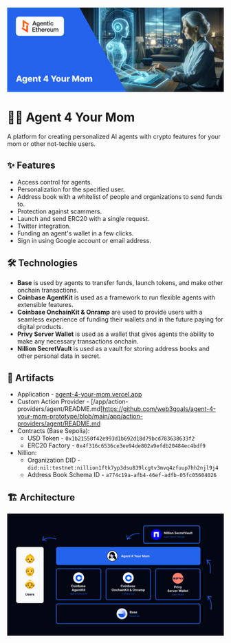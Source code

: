 ![Cover](/Cover.png)

# 👩‍🦰 Agent 4 Your Mom

A platform for creating personalized AI agents with crypto features for your mom or other not-techie users.

## ✨ Features

- Access control for agents.
- Personalization for the specified user.
- Address book with a whitelist of people and organizations to send funds to.
- Protection against scammers.
- Launch and send ERC20 with a single request.
- Twitter integration.
- Funding an agent's wallet in a few clicks.
- Sign in using Google account or email address.

## 🛠️ Technologies

- **Base** is used by agents to transfer funds, launch tokens, and make other onchain transactions.
- **Coinbase AgentKit** is used as a framework to run flexible agents with extensible features.
- **Coinbase OnchainKit & Onramp** are used to provide users with a seamless experience of funding their wallets and in the future paying for digital products.
- **Privy Server Wallet** is used as a wallet that gives agents the ability to make any necessary transactions onchain.
- **Nillion SecretVault** is used as a vault for storing address books and other personal data in secret.

## 🔗 Artifacts

- Application - [agent-4-your-mom.vercel.app](https://agent-4-your-mom.vercel.app/)
- Custom Action Provider - [/app/action-providers/agent/README.md]https://github.com/web3goals/agent-4-your-mom-prototype/blob/main/app/action-providers/agent/README.md
- Contracts (Base Sepolia):
  - USD Token - `0x1b21550f42e993d1b692d18d79bcd783638633f2`
  - ERC20 Factory - `0x4f316c6536ce3ee94de802a9efdb20484ec4bdf9`
- Nillion:
  - Organization DID - `did:nil:testnet:nillion1ftk7yp3dsu839lcgtv3mvq4zfuup7hh2njl9j4`
  - Address Book Schema ID - `a774c19a-afb4-46ef-adfb-05fc05604026`

## 🏗️ Architecture

![Architecture](/Architecture.png)
